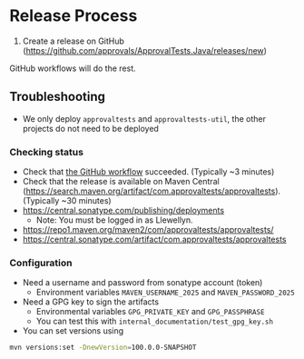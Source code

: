 # Release Process

1. Create a release on GitHub (https://github.com/approvals/ApprovalTests.Java/releases/new)

GitHub workflows will do the rest.

## Troubleshooting

- We only deploy `approvaltests` and `approvaltests-util`, the other projects do not need to be deployed

### Checking status

- Check that [the GitHub workflow](https://github.com/approvals/ApprovalTests.Java/actions/workflows/release.yml) succeeded. (Typically ~3 minutes)
- Check that the release is available on Maven Central (https://search.maven.org/artifact/com.approvaltests/approvaltests). (Typically ~30 minutes)
- https://central.sonatype.com/publishing/deployments
  - Note: You must be logged in as Llewellyn.
- https://repo1.maven.org/maven2/com/approvaltests/approvaltests/
- https://central.sonatype.com/artifact/com.approvaltests/approvaltests

### Configuration

- Need a username and password from sonatype account (token)
  - Environment variables `MAVEN_USERNAME_2025` and `MAVEN_PASSWORD_2025`
- Need a GPG key to sign the artifacts
  - Environmental variables `GPG_PRIVATE_KEY` and `GPG_PASSPHRASE`
  - You can test this with `internal_documentation/test_gpg_key.sh`
- You can set versions using 
```sh
mvn versions:set -DnewVersion=100.0.0-SNAPSHOT
```

